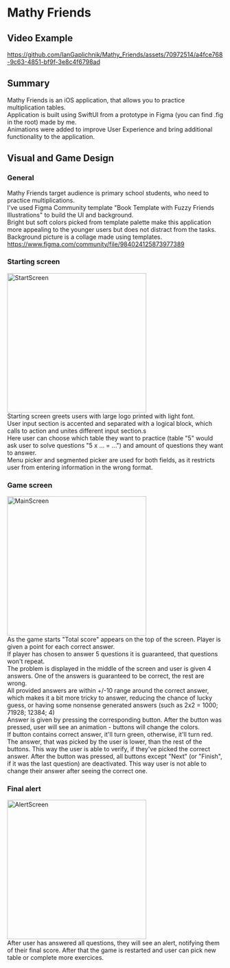# Mathy Friends

## Video Example
https://github.com/IanGaplichnik/Mathy_Friends/assets/70972514/a4fce768-9c63-4851-bf9f-3e8c4f6798ad



## Summary
Mathy Friends is an iOS application, that allows you to practice multiplication tables.<br>
Application is built using SwiftUI from a prototype in Figma (you can find .fig in the root) made by me.<br>
Animations were added to improve User Experience and bring additional functionality to the application.

## Visual and Game Design
### General
Mathy Friends target audience is primary school students, who need to practice multiplications.<br>
I've used Figma Community template "Book Template with Fuzzy Friends Illustrations" to build the UI and background.<br>
Bright but soft colors picked from template palette make this application more appealing to the younger users but does not distract from the tasks.<br>
Background picture is a collage made using templates.<br>
https://www.figma.com/community/file/984024125873977389

### Starting screen
<img width="324" alt="StartScreen" src="https://github.com/IanGaplichnik/Mathy_Friends/assets/70972514/d2cbf82b-3a61-49d3-9ba9-3ba842fc1e51">
<br>
Starting screen greets users with large logo printed with light font.<br>
User input section is accented and separated with a logical block, which calls to action and unites different input section.s<br>
Here user can choose which table they want to practice (table "5" would ask user to solve questions "5 x ... = ...") and amount of questions they want to answer.<br>
Menu picker and segmented picker are used for both fields, as it restricts user from entering information in the wrong format.

### Game screen
<img width="324" alt="MainScreen" src="https://github.com/IanGaplichnik/Mathy_Friends/assets/70972514/76dc7889-89ef-4346-9ddb-ce3c6e8ba85a">
<br>
As the game starts "Total score" appears on the top of the screen. Player is given a point for each correct answer.<br>
If player has chosen to answer 5 questions it is guaranteed, that questions won't repeat.<br>
The problem is displayed in the middle of the screen and user is given 4 answers. One of the answers is guaranteed to be correct, the rest are wrong.<br>
All provided answers are within +/-10 range around the correct answer, which makes it a bit more tricky to answer, reducing the chance of lucky guess, or having some nonsense generated answers (such as 2x2 = 1000; 71928; 12384; 4)<br>
Answer is given by pressing the corresponding button. After the button was pressed, user will see an animation - buttons will change the colors.<br> If button contains correct answer, it'll turn green,
otherwise, it'll turn red. The answer, that was picked by the user is lower, than the rest of the buttons. This way the user is able to verify, if they've picked the correct answer.
After the button was pressed, all buttons except "Next" (or "Finish", if it was the last question) are deactivated. This way user is not able to change their answer after seeing the correct one.

### Final alert
<img width="324" alt="AlertScreen" src="https://github.com/IanGaplichnik/Mathy_Friends/assets/70972514/8431ced9-8354-46c7-82c5-787ae0b13bc2">
<br>
After user has answered all questions, they will see an alert, notifying them of their final score. After that the game is restarted and user can pick new table or complete more exercices.
